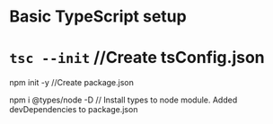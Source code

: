 # Basic TypeScript setup

# `tsc --init` //Create tsConfig.json 


npm init -y //Create package.json  

npm i @types/node -D   // Install types to node module. Added devDependencies to package.json


